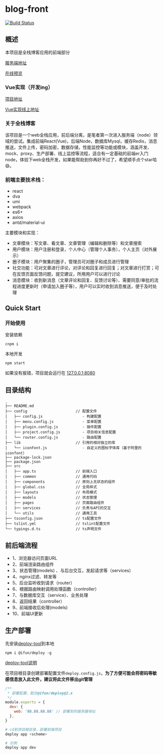# blog-front

[![Build Status](https://www.travis-ci.org/weihomechen/blog.svg?branch=master)](https://www.travis-ci.org/weihomechen/blog)

## 概述

本项目是全栈博客应用的前端部分

[服务端地址](https://github.com/weihomechen/blog-node)

[在线预览](http://rulifun.cn/blog)


### Vue实现（开发ing）

[项目地址](https://github.com/weihomechen/vue-blog)

[Vue实现线上地址](http://rulifun.cn/vue-blog)


### 关于全栈博客

该项目是一个web全栈应用，前后端分离，是笔者第一次进入服务端（node）领域的尝试。集成前端React(Vue)，后端Node，数据库Mysql，缓存Redis，消息推送，文件上传，密码加密，数据存储，性能监控等功能或模块，涵盖开发、mock、proxy、生产部署、线上监控等流程，适合有一定基础的前端er入门node，体验下web全栈开发，如果能帮助到你再好不过了，希望顺手点个star哈😄。

### 前端主要技术栈：

- react
- dva
- umi
- webpack
- es6+
- axios
- antd/material-ui

主要模块和实现：

- 文章模块：写文章、看文章、文章管理（编辑和删除等）和文章搜索
- 用户模块：用户注册和登录，个人中心（管理个人事务），个人主页（对外展示）
- 圈子模块：用户聚集的圈子，管理员可对圈子和成员进行管理
- 社交功能：可对文章进行评论，对评论和回复进行回复；对文章进行打赏；可在反馈页面反馈问题，提交建议，所用用户可以进行讨论
- 消息模块：收到新消息（文章评论和回复、反馈讨论等）、需要同意/审批的流程进度更新时（申请加入圈子等），用户可以实时收到消息推送，便于及时处理

## Quick Start

### 开始使用

安装依赖
```
cnpm i
```

本地开发
```
npm start
```

如果没有报错，项目就会运行在 [127.0.0.1:8080](http://127.0.0.1:8080)

## 目录结构

```
.
├── README.md
├── config                      // 配置文件
│   ├── config.js                  - 构建配置
│   ├── menu.config.js             - 菜单配置
│   ├── plugin.config.js           - 插件配置
│   ├── project.config.js          - 项目相关信息配置
│   └── router.config.js           - 路由配置
├── lib                         // 引用的相对独立的库
│   └── iconFont.js                - 自定义的图标字体库（基于阿里的iconfont）
├── package-lock.json
├── package.json
├── src
│   ├── app.ts                  // 前端入口
│   ├── common                  // 通用代码
│   ├── components              // 原则上无状态的组件
│   ├── global.css              // 全局样式
│   ├── layouts                 // 布局模式
│   ├── models                  // 状态管理
│   ├── pages                   // 页面路由组件
│   ├── services                // 负责与API的交互
│   └── utils                   // 通用工具
├── tsconfig.json               // ts配置文件
├── tslint.yml                  // tslint配置文件
└── typings.d.ts                // ts声明文件
```

## 前后端流程

- 1、浏览器访问页面URL
- 2、前端渲染路由组件
- 3、状态管理(models) 、与后台交互，发起请求等（services）
- 4、nginx过滤、转发等
- 5、后台监听收到请求（router）
- 6、根据路由映射调用处理函数（controller）
- 7、与数据库交互（service）、业务处理
- 8、返回结果（controller）
- 9、前端接收后处理(models)
- 10、前端UI更新

## 生产部署

先安装[deploy-tool](https://github.com/weihomechen/deploy-tool)到本地

```
npm i @ifun/deploy -g
```

[deploy-tool说明](https://github.com/weihomechen/deploy-tool/blob/master/README.md)

在项目根目录创建部署配置文件`deploy.config.js`，**为了方便可能会将密码等敏感信息放入此文件，建议将此文件移出git管理**

```js
/**
 * 部署配置，配合@ifun/deploy@2.x
 */
module.exports = {
  dev: {
    web: '88.88.88.88' // 部署到的服务器地址
  },
}
```

```sh
# cd到项目根目录，部署前端项目
deploy app <scheme>

# 示例
deploy app dev
```
